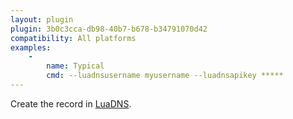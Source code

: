 ```yaml
---
layout: plugin
plugin: 3b0c3cca-db98-40b7-b678-b34791070d42
compatibility: All platforms
examples:
    -
        name: Typical
        cmd: ‑‑luadnsusername myusername ‑‑luadnsapikey *****
---
```

Create the record in [LuaDNS](http://www.luadns.com/).